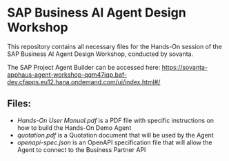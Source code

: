 # SAP Business AI Agent Design Workshop
This repository contains all necessary files for the Hands-On session of the SAP Business AI Agent Design Workshop, conducted by sovanta.

The SAP Project Agent Builder can be accessed here: https://sovanta-apphaus-agent-workshop-qqm47iqp.baf-dev.cfapps.eu12.hana.ondemand.com/ui/index.html#/

## Files:
- *Hands-On User Manual.pdf* is a PDF file with specific instructions on how to build the Hands-On Demo Agent
- *quotation.pdf* is a Quotation document that will be used by the Agent
- *openapi-spec.json* is an OpenAPI specification file that will allow the Agent to connect to the Business Partner API